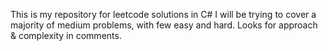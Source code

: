 This is my repository for leetcode solutions in C#
I will be trying to cover a majority of medium problems, with few easy and hard. 
Looks for approach & complexity in comments. 

